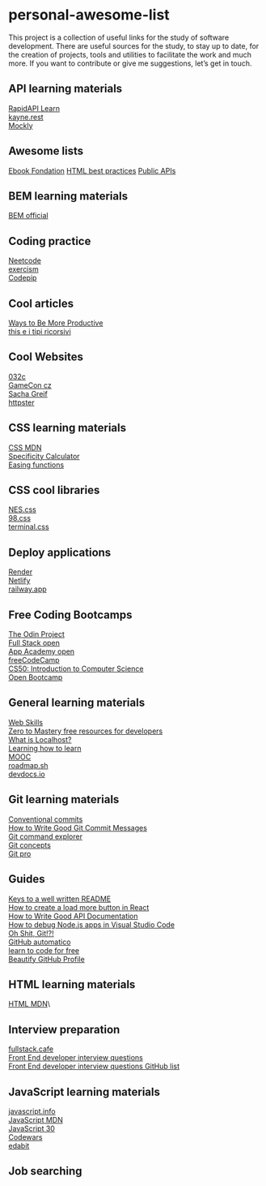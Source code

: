# personal-awesome-list
This project is a collection of useful links for the study of software development. There are useful sources for the study, to stay up to date, for the creation of projects, tools and utilities to facilitate the work and much more. If you want to contribute or give me suggestions, let’s get in touch.

## API learning materials
[RapidAPI Learn](https://rapidapi.com/learn)\
[kayne.rest](https://kanye.rest/)\
[Mockly](https://kanye.rest/)

## Awesome lists
[Ebook Fondation](https://github.com/EbookFoundation/free-programming-books)
[HTML best practices](https://github.com/hail2u/html-best-practices)
[Public APIs](https://github.com/public-apis/public-apis)

## BEM learning materials
[BEM official](https://en.bem.info/)

## Coding practice
[Neetcode](https://neetcode.io/)\
[exercism](https://exercism.org/)\
[Codepip](https://codepip.com/)

## Cool articles
[Ways to Be More Productive](https://dev.to/code_jedi/20-easy-ways-to-be-more-productive-as-a-developer-5f99)\
[this e i tipi ricorsivi](https://andreasimonecosta.dev/it/posts/sul-this-e-i-tipi-ricorsivi/)

## Cool Websites
[032c](https://032c.com/)\
[GameCon cz](https://gamecon.cz/)\
[Sacha Greif](https://sachagreif.com/)\
[httpster](https://httpster.net/2022/nov/)

## CSS learning materials
[CSS MDN](https://developer.mozilla.org/en-US/docs/Learn/CSS)\
[Specificity Calculator](https://specificity.keegan.st/)\
[Easing functions]()

## CSS cool libraries
[NES.css](https://nostalgic-css.github.io/NES.css/)\
[98.css](https://jdan.github.io/98.css/)\
[terminal.css](https://easings.net/)

## Deploy applications
[Render](https://render.com/)\
[Netlify](https://www.netlify.com/)\
[railway.app](https://railway.app/)

## Free Coding Bootcamps
[The Odin Project](https://www.theodinproject.com/)\
[Full Stack open](https://fullstackopen.com/en/)\
[App Academy open](https://www.appacademy.io/course/app-academy-open)\
[freeCodeCamp](https://www.freecodecamp.org/)\
[CS50: Introduction to Computer Science](https://pll.harvard.edu/course/cs50-introduction-computer-science?delta=0)\
[Open Bootcamp](https://open-bootcamp.com/)

## General learning materials
[Web Skills](https://andreasbm.github.io/web-skills/?compact)\
[Zero to Mastery free resources for developers](https://zerotomastery.io/resources/)\
[What is Localhost?](https://www-freecodecamp-org.cdn.ampproject.org/c/s/www.freecodecamp.org/news/what-is-localhost/amp/)\
[Learning how to learn](https://www.coursera.org/learn/learning-how-to-learn)\
[MOOC](https://www.mooc.fi/en/)\
[roadmap.sh](https://roadmap.sh/)\
[devdocs.io](https://devdocs.io/)

## Git learning materials
[Conventional commits](https://www.conventionalcommits.org/en/v1.0.0/)\
[How to Write Good Git Commit Messages](https://chiamakaikeanyi.dev/how-to-write-good-git-commit-messages/)\
[Git command explorer](https://gitexplorer.com/)\
[Git concepts](https://dev.to/g_abud/advanced-git-reference-1o9j)\
[Git pro](https://git-scm.com/book/en/v2)

## Guides
[Keys to a well written README](https://medium.com/chingu/keys-to-a-well-written-readme-55c53d34fe6d)\
[How to create a load more button in React](https://dev.to/debosthefirst/how-to-create-a-load-more-button-in-react-1lab)\
[How to Write Good API Documentation](https://www.freecodecamp.org/news/how-to-write-api-documentation-like-a-pro/)\
[How to debug Node.js apps in Visual Studio Code](https://blog.logrocket.com/how-to-debug-node-js-apps-in-visual-studio-code/)\
[Oh Shit, Git!?!](https://ohshitgit.com/)\
[GitHub automatico](https://github.blog/2022-06-03-a-beginners-guide-to-ci-cd-and-automation-on-github/)\
[learn to code for free](https://learntocodewith.me/posts/code-for-free/)\
[Beautify GitHub Profile](https://github.com/rzashakeri/beautify-github-profile)

## HTML learning materials
[HTML MDN](https://developer.mozilla.org/en-US/docs/Learn/HTML)\

## Interview preparation
[fullstack.cafe](https://www.fullstack.cafe/)\
[Front End developer interview questions](https://www.g2i.co/blog/front-end-developer-interview-questions-and-answers)\
[Front End developer interview questions GitHub list](https://github.com/h5bp/Front-end-Developer-Interview-Questions)

## JavaScript learning materials
[javascript.info](https://javascript.info/)\
[JavaScript MDN](https://developer.mozilla.org/en-US/docs/Web/JavaScript)\
[JavaScript 30](https://javascript30.com/)\
[Codewars](https://www.codewars.com/dashboard)\
[edabit](https://edabit.com/)

## Job searching
